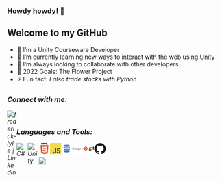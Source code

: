 ### Howdy howdy! 👋

## Welcome to my GitHub
- 🔭 I’m a Unity Courseware Developer
- 🌱 I’m currently learning new ways to interact with the web using Unity
- 👯 I’m always looking to collaborate with other developers
- 🥅 2022 Goals: The Flower Project
- ⚡ Fun fact: <i>I also trade stocks with Python<i/>
  
### Connect with me:
[<img align="left" alt="frederick-lyle | LinkedIn" width="22px" src="https://cdn.jsdelivr.net/npm/simple-icons@v3/icons/linkedin.svg"/>][linkedin]

<br />

### Languages and Tools:

<img align="left" alt="C#" width="26px" src="https://raw.githubusercontent.com/jmnote/z-icons/master/svg/csharp.svg"/>
<img align="left" alt="Unity" width="26px" src="https://yt3.ggpht.com/dBwhvX2iF121h0UWumMKi5_4cPclBTKIdIm3KM9KroRUcLWrLkppDf67dIDH-i_YrBAupazR=s88-c-k-c0x00ffffff-no-rj"/>
<img align="left" alt="HTML5" width="26px" src="https://raw.githubusercontent.com/github/explore/80688e429a7d4ef2fca1e82350fe8e3517d3494d/topics/html/html.png"/>
<img align="left" alt="JavaScript" width="26px" src="https://raw.githubusercontent.com/github/explore/80688e429a7d4ef2fca1e82350fe8e3517d3494d/topics/javascript/javascript.png"/>
<img align="left" alt="SQL" width="26px" src="https://raw.githubusercontent.com/github/explore/80688e429a7d4ef2fca1e82350fe8e3517d3494d/topics/sql/sql.png"/>
<img align="left" alt="MongoDB" width="26px" src="https://raw.githubusercontent.com/github/explore/80688e429a7d4ef2fca1e82350fe8e3517d3494d/topics/mongodb/mongodb.png"/>
<img align="left" alt="Git" width="26px" src="https://raw.githubusercontent.com/github/explore/80688e429a7d4ef2fca1e82350fe8e3517d3494d/topics/git/git.png"/>
<img align="left" alt="GitHub" width="26px" src="https://raw.githubusercontent.com/github/explore/78df643247d429f6cc873026c0622819ad797942/topics/github/github.png"/>

<br />
<br />

<img align="left" src="https://github-readme-stats.vercel.app/api?username=OdincoGaming&show_icons=true&title_color=ffffff&icon_color=34abeb&text_color=daf7dc&bg_color=151515"/>

<br />
<br />

[linkedin]: https://linkedin.com/in/frederick-lyle
